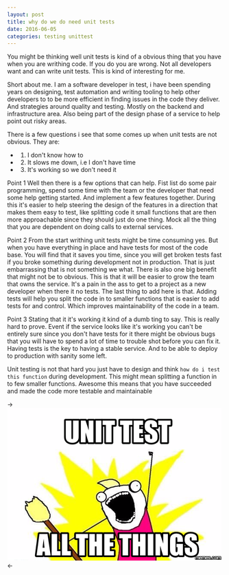 ```yaml
---
layout: post
title: why do we do need unit tests
date: 2016-06-05
categories: testing unittest
---
```



You might be thinking well unit tests is kind of a obvious thing that you have when you are
writhing code. If you do you are wrong. Not all developers want and can write unit tests.
This is kind of interesting for me.

Short about me. I am a software developer in test, i have been spending years on designing,
test automation and writing tooling to help other developers to to be more efficient in
finding issues in the code they deliver. And strategies around quality and testing. Mostly
on the backend and infrastructure area. Also being part of the design phase of a service
to help point out risky areas.

There is a few questions i see that some comes up when unit tests are not obvious. They are:
- 1. I don't know how to
- 2. It slows me down, i.e I don't have time
- 3. It's working so we don't need it

Point 1
Well then there is a few options that can help. Fist list do some pair programming, spend
some time with the team or the developer that need some help getting started. And implement
a few features together. During this it's easier to help steering the design of the features
in a direction that makes them easy to test, like splitting code it small functions that are
then more approachable since they should just do one thing. Mock all the thing that you are
dependent on doing calls to external services.

Point 2
From the start writhing unit tests might be time consuming yes. But when you have everything
in place and have tests for most of the code base. You will find that it saves you time, since 
you will get broken tests fast if you broke something during development not in production. That
is just embarrassing that is not something we what. There is also one big benefit that might not
be to obvious. This is that it will be easier to grow the team that owns the service. It's a pain
in the ass to get to a project as a new developer when there it no tests. The last thing to add 
here is that. Adding tests will help you split the code in to smaller functions that is easier
to add tests for and control. Which improves maintainability of the code in a team.

Point 3
Stating that it it's working it kind of a dumb ting to say. This is really hard to prove. 
Event if the service looks like it's working you can't be entirely sure since you don't have
tests for it there might be obvious bugs that you will have to spend a lot of time to
trouble shot before you can fix it. Having tests is the key to having a stable service. And
to be able to deploy to production with sanity some left.

Unit testing is not that hard you just have to design and think `how do i test this function`
during development. This might mean splitting a function in to few smaller functions.
Awesome this means that you have succeeded and made the code more testable and maintainable


-> ![test all the things](/imgs/test-all-the-things.png) <-
